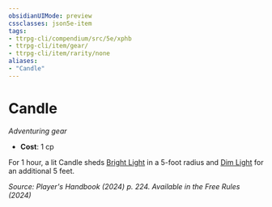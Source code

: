 ```yaml
---
obsidianUIMode: preview
cssclasses: json5e-item
tags:
- ttrpg-cli/compendium/src/5e/xphb
- ttrpg-cli/item/gear/
- ttrpg-cli/item/rarity/none
aliases: 
- "Candle"
---
```

# Candle
*Adventuring gear*  


- **Cost**: 1 cp

For 1 hour, a lit Candle sheds [Bright Light](3-Compendium/rules/variant-rules/bright-light-xphb.md) in a 5-foot radius and [Dim Light](3-Compendium/rules/variant-rules/dim-light-xphb.md) for an additional 5 feet.

*Source: Player's Handbook (2024) p. 224. Available in the Free Rules (2024)*